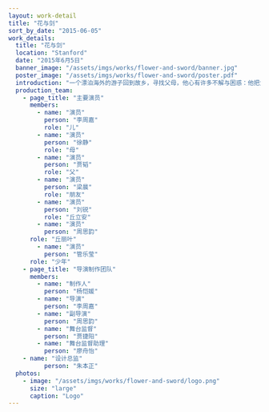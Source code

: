 ```yaml
---
layout: work-detail
title: "花与剑"
sort_by_date: "2015-06-05"
work_details:
  title: "花与剑"
  location: "Stanford"
  date: "2015年6月5日"
  banner_image: "/assets/imgs/works/flower-and-sword/banner.jpg"
  poster_image: "/assets/imgs/works/flower-and-sword/poster.pdf"
  introduction: "一个漂泊海外的游子回到故乡，寻找父母，他心有许多不解与困惑：他把父亲给他的花献给了他锺爱的女子丘丽叶，可又爱上了丘丽叶的哥哥丘利安，把父亲的剑送给了他，究竟该娶妹妹？还是该嫁哥哥？有？？？……在家乡的双手墓前，他遇到了谁？他究竟是谁？……"
  production_team:
    - page_title: "主要演员"
      members:
        - name: "演员"
          person: "李周嘉"
          role: "儿"
        - name: "演员"
          person: "徐静"
          role: "母"
        - name: "演员"
          person: "贾韬"
          role: "父"
        - name: "演员"
          person: "梁晨"
          role: "朋友"
        - name: "演员"
          person: "刘锐"
          role: "丘立安"
        - name: "演员"
          person: "周思韵"
	  role: "丘丽叶"
        - name: "演员"
          person: "管乐莹"
	  role: "少年"
    - page_title: "导演制作团队"
      members:
        - name: "制作人"
          person: "杨恺媛"
        - name: "导演"
          person: "李周嘉"
        - name: "副导演"
          person: "周思韵"
        - name: "舞台监督"
          person: "贾捷阳"
        - name: "舞台监督助理"
          person: "廖舟怡"
	- name: "设计总监"
          person: "朱本正"
  photos:
    - image: "/assets/imgs/works/flower-and-sword/logo.png"
      size: "large"
      caption: "Logo"
---
```

